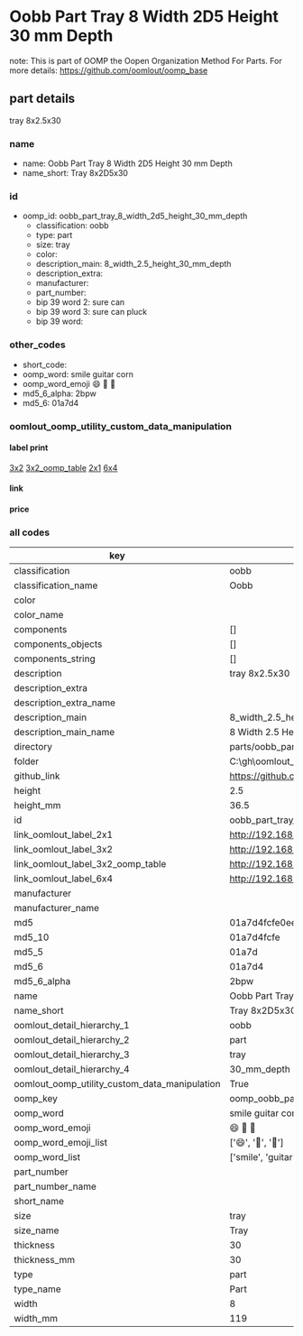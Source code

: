 # Oobb Part Tray 8 Width 2D5 Height 30 mm Depth  

note: This is part of OOMP the Oopen Organization Method For Parts. For more details: https://github.com/oomlout/oomp_base

##  part details
  



tray 8x2.5x30



### name
* name: Oobb Part Tray 8 Width 2D5 Height 30 mm Depth
* name_short: Tray 8x2D5x30 
### id
* oomp_id: oobb_part_tray_8_width_2d5_height_30_mm_depth
  * classification: oobb
  * type: part
  * size: tray
  * color: 
  * description_main: 8_width_2.5_height_30_mm_depth
  * description_extra: 
  * manufacturer: 
  * part_number: 
  * bip 39 word 2: sure can
  * bip 39 word 3: sure can pluck
  * bip 39 word: 

### other_codes
* short_code: 
* oomp_word: smile guitar corn
* oomp_word_emoji :smile: :guitar: :corn:
* md5_6_alpha: 2bpw
* md5_6: 01a7d4






### oomlout_oomp_utility_custom_data_manipulation
#### label print
[3x2](http://192.168.1.245:1112/?label=oomp%202bpw)
[3x2_oomp_table](http://192.168.1.108:1112/?label=oomp%202bpw)
[2x1](http://192.168.1.242:1112/?label=oomp%202bpw)
[6x4](http://192.168.1.55:1112/?label=oomp%202bpw)    

#### link

                              

#### price







### all codes 
| key | value |  
| --- | --- |  
| classification | oobb |  
| classification_name | Oobb |  
| color |  |  
| color_name |  |  
| components | [] |  
| components_objects | [] |  
| components_string | [] |  
| description | tray 8x2.5x30 |  
| description_extra |  |  
| description_extra_name |  |  
| description_main | 8_width_2.5_height_30_mm_depth |  
| description_main_name | 8 Width 2.5 Height 30 mm Depth |  
| directory | parts/oobb_part_tray_8_width_2d5_height_30_mm_depth |  
| folder | C:\gh\oomlout_oobb_version_4_generated_parts\parts\oobb_part_tray_8_width_2d5_height_30_mm_depth |  
| github_link | https://github.com/oomlout/oomlout_oomp_part_src/tree/main/parts/oobb_part_tray_8_width_2d5_height_30_mm_depth |  
| height | 2.5 |  
| height_mm | 36.5 |  
| id | oobb_part_tray_8_width_2d5_height_30_mm_depth |  
| link_oomlout_label_2x1 | http://192.168.1.242:1112/?label=oomp%202bpw |  
| link_oomlout_label_3x2 | http://192.168.1.245:1112/?label=oomp%202bpw |  
| link_oomlout_label_3x2_oomp_table | http://192.168.1.108:1112/?label=oomp%202bpw |  
| link_oomlout_label_6x4 | http://192.168.1.55:1112/?label=oomp%202bpw |  
| manufacturer |  |  
| manufacturer_name |  |  
| md5 | 01a7d4fcfe0ee9a19745bb2d4d483ed0 |  
| md5_10 | 01a7d4fcfe |  
| md5_5 | 01a7d |  
| md5_6 | 01a7d4 |  
| md5_6_alpha | 2bpw |  
| name | Oobb Part Tray 8 Width 2D5 Height 30 mm Depth |  
| name_short | Tray 8x2D5x30  |  
| oomlout_detail_hierarchy_1 | oobb |  
| oomlout_detail_hierarchy_2 | part |  
| oomlout_detail_hierarchy_3 | tray |  
| oomlout_detail_hierarchy_4 | 30_mm_depth |  
| oomlout_oomp_utility_custom_data_manipulation | True |  
| oomp_key | oomp_oobb_part_tray_8_width_2d5_height_30_mm_depth |  
| oomp_word | smile guitar corn |  
| oomp_word_emoji | :smile: :guitar: :corn: |  
| oomp_word_emoji_list | [':smile:', ':guitar:', ':corn:'] |  
| oomp_word_list | ['smile', 'guitar', 'corn'] |  
| part_number |  |  
| part_number_name |  |  
| short_name |  |  
| size | tray |  
| size_name | Tray |  
| thickness | 30 |  
| thickness_mm | 30 |  
| type | part |  
| type_name | Part |  
| width | 8 |  
| width_mm | 119 |  
